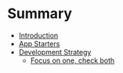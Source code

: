 # Summary

* [Introduction](README.md)
* [App Starters](app-starters.md)
* [Development Strategy](development-strategy.md)
  * [Focus on one, check both](development-strategy/focus-on-one-check-both.md)

